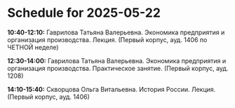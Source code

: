 # Schedule for 2025-05-22

**10:40-12:10:** Гаврилова Татьяна Валерьевна. Экономика предприятия и организация производства. Лекция. (Первый корпус, ауд. 1406 по ЧЕТНОЙ неделе)

**12:30-14:00:** Гаврилова Татьяна Валерьевна. Экономика предприятия и организация производства. Практическое занятие. (Первый корпус, ауд. 1208)

**14:10-15:40:** Скворцова Ольга Витальевна. История России. Лекция. (Первый корпус, ауд. 1406)


